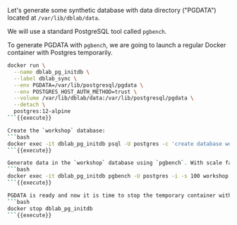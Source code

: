 Let's generate some synthetic database with data directory ("PGDATA") located at `/var/lib/dblab/data`. 

We will use a standard PostgreSQL tool called `pgbench`. 

To generate PGDATA with `pgbench`, we are going to launch a regular Docker container with Postgres temporarily. 

```bash
docker run \
  --name dblab_pg_initdb \
  --label dblab_sync \
  --env PGDATA=/var/lib/postgresql/pgdata \
  --env POSTGRES_HOST_AUTH_METHOD=trust \
  --volume /var/lib/dblab/data:/var/lib/postgresql/pgdata \
  --detach \
  postgres:12-alpine
```{{execute}}

Create the `workshop` database:
```bash
docker exec -it dblab_pg_initdb psql -U postgres -c 'create database workshop'
```{{execute}}

Generate data in the `workshop` database using `pgbench`. With scale factor `-s 100`, the database size will be ~1.4 GiB:
```bash
docker exec -it dblab_pg_initdb pgbench -U postgres -i -s 100 workshop
```{{execute}}

PGDATA is ready and now it is time to stop the temporary container with Postgres:
```bash
docker stop dblab_pg_initdb
```{{execute}}
